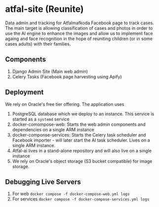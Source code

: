 # atfal-site (Reunite)

Data admin and tracking for Atfalmafkoda Facebook page to track cases. 
The main target is allowing classification of cases and photos in order to use the AI engine to enhance the 
images and allow us to implement face againg and face recognition in the hope of reuniting children (or in some cases adults) with their families.

## Components
1. Django Admin Site (Main web admin)
2. Celery Tasks (Facebook page harvesting using Apify)

## Deployment
We rely on Oracle's free tier offering. The application uses 

1. PostgreSQL database which we deploy to an instance. This service is started as a `systemd` service
2. docker-comompose-web: Starts the web admin components and dependencies on a single ARM instance
3. docker-componse-services: Starts the Celery task scheduler and Facebook importer - will later start the AI task scheduler. Lives on a single ARM instance. 
4. Atfal-ai lives in a stand-alone repository and will also live on a single instance
5. We rely on Oracle's object storage (S3 bucket compatible) for image storage.

   
## Debugging Live Servers
1. For web `docker compose -f docker-compose-web.yml logs`
2. For services `docker compose -f docker-compose-services.yml logs`
